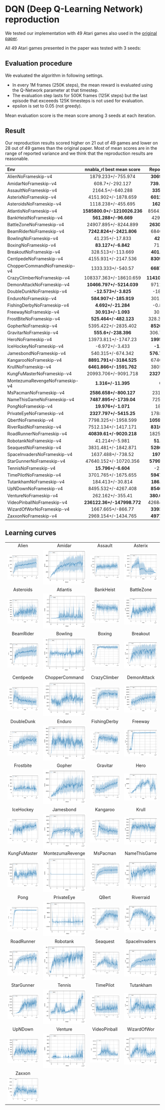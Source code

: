 # DQN (Deep Q-Learning Network) reproduction

We tested our implementation with 49 Atari games also used in the [original paper](https://www.nature.com/articles/nature14236).  

All 49 Atari games presented in the paper was tested with 3 seeds:

## Evaluation procedure

We evaluated the algorithm in following settings.

* In every 1M frames (250K steps), the mean reward is evaluated using the Q-Network parameter at that timestep. 
* The evaluation step lasts for 500K frames (125K steps) but the last episode that exceeeds 125K timesteps is not used for evaluation.
* epsilon is set to 0.05 (not greedy).

Mean evaluation score is the mean score among 3 seeds at each iteration.

## Result

Our reproduction results scored higher on 21 out of 49 games and lower on 28 out of 49 games than the original paper.
Most of mean scores are in the range of reported variance and we think that the reproduction results are reasonable.

|Env|nnabla_rl best mean score|Reported score|
|:---|:---:|:---:|
|AlienNoFrameskip-v4|1879.233+/-755.974|**3069+/-1093**|
|AmidarNoFrameskip-v4|608.7+/-292.127|**739.5+/-3024**|
|AssaultNoFrameskip-v4|2164.5+/-640.288|**3359+/-775**|
|AsterixNoFrameskip-v4|4151.902+/-1878.659|**6012+/-1744**|
|AsteroidsNoFrameskip-v4|1118.238+/-455.695|**1629+/-542**|
|AtlantisNoFrameskip-v4|**1585800.0+/-1210026.236**|85641+/-17600|
|BankHeistNoFrameskip-v4|**561.288+/-96.669**|429.7+/-650|
|BattleZoneNoFrameskip-v4|24907.895+/-8244.899|**26300+/-7725**|
|BeamRiderNoFrameskip-v4|**7242.824+/-2421.806**|6846+/-1619|
|BowlingNoFrameskip-v4|41.235+/-17.833|**42.4+/-88**|
|BoxingNoFrameskip-v4|**83.127+/-6.842**|71.8+/-8.4|
|BreakoutNoFrameskip-v4|328.513+/-113.669|**401.2+/-26.9**|
|CentipedeNoFrameskip-v4|4155.931+/-2147.536|**8309+/-5237**|
|ChopperCommandNoFrameskip-v4|1333.333+/-540.57|**6687+/-2916**|
|CrazyClimberNoFrameskip-v4|108337.363+/-18610.659|**114103+/-22797**|
|DemonAttackNoFrameskip-v4|**10466.797+/-5214.039**|9711+/-2406|
|DoubleDunkNoFrameskip-v4|**-12.573+/-3.825**|-18.1+/-2.6|
|EnduroNoFrameskip-v4|**584.907+/-185.919**|301.8+/-24.6|
|FishingDerbyNoFrameskip-v4|**4.692+/-21.284**|-0.8+/-19.0|
|FreewayNoFrameskip-v4|**30.913+/-1.093**|30.3+/-0.7|
|FrostBiteNoFrameskip-v4|**525.464+/-482.123**|328.3+/-250E.5|
|GopherNoFrameskip-v4|5395.422+/-2835.402|**8520+/-3279**|
|GravitarNoFrameskip-v4|**555.6+/-238.396**|306.7+/-223.9|
|HeroNoFrameskip-v4|13973.811+/-1747.23|**19950+/-158**|
|IceHockeyNoFrameskip-v4|-6.972+/-3.433|**-1.6+/-2.5**|
|JamesbondNoFrameskip-v4|540.315+/-674.342|**576.7+/-175.5**|
|KangarooNoFrameskip-v4|**8891.791+/-3184.525**|6740+/-2959|
|KrullNoFrameskip-v4|**6461.866+/-1591.762**|3805+/-1033|
|KungFuMasterNoFrameskip-v4|20993.706+/-9091.718|**23270+/-5955**|
|MontezumaRevengeNoFrameskip-v4|**1.316+/-11.395**|0+/-0|
|MsPacmanNoFrameskip-v4|**2586.658+/-800.127**|2311+/-525|
|NameThisGameNoFrameskip-v4|**7487.895+/-1739.04**|7257+/-547|
|PongNoFrameskip-v4|**19.976+/-1.071**|18.9+/1.3|
|PrivateEyeNoFrameskip-v4|**2327.797+/-5415.25**|1788+/-5473|
|QbertNoFrameskip-v4|7798.325+/-1958.599|**10596+/-3294**|
|RiverRaidNoFrameskip-v4|7512.134+/-1417.171|**8316+/-1049**|
|RoadRunnerNoFrameskip-v4|**40839.61+/-9020.218**|18257+/-4268|
|RobotankNoFrameskip-v4|41.214+/-5.981|**51.6+/-4.7**|
|SeaquestNoFrameskip-v4|3831.481+/-1842.871|**5286+/-1310**|
|SpaceInvadersNoFrameskip-v4|1637.488+/-738.52|**1976+/-893**|
|StarGunnerNoFrameskip-v4|47640.152+/-10720.356|**57997+/-3152**|
|TennisNoFrameskip-v4|**15.796+/-6.604**|-2.5+/-1.9|
|TimePilotNoFrameskip-v4|3701.765+/-1675.655|**5947+/-1600**|
|TutankhamNoFrameskip-v4|184.413+/-30.814|**186.7+/-41.9**|
|UpNDownNoFrameskip-v4|8495.532+/-4267.408|**8546+/-3162**|
|VentureNoFrameskip-v4|262.162+/-355.41|**380.0+/-238.6**|
|VideoPinballNoFrameskip-v4|**236122.36+/-147998.772**|42684+/-16287|
|WizardOfWorNoFrameskip-v4|1667.665+/-866.77|**3393+/-2019**|
|ZaxxonNoFrameskip-v4|2969.154+/-1434.765|**4977+/-1235**|

## Learning curves

|||||
|:---:|:---:|:---:|:---:|
|Alien|Amidar|Assault|Asterix|
|![Alien Result](./reproduction_results/AlienNoFrameskip-v4_results/result.png)|![Amidar Result](./reproduction_results/AmidarNoFrameskip-v4_results/result.png)|![Assault Result](./reproduction_results/AssaultNoFrameskip-v4_results/result.png)|![Asterix Result](./reproduction_results/AsterixNoFrameskip-v4_results/result.png)|
|Asteroids|Atlantis|BankHeist|BattleZone|
|![Asteroids Result](./reproduction_results/AsteroidsNoFrameskip-v4_results/result.png)|![Atlantis Result](./reproduction_results/AtlantisNoFrameskip-v4_results/result.png)|![BankHeist Result](./reproduction_results/BankHeistNoFrameskip-v4_results/result.png)|![BattleZone Result](./reproduction_results/BattleZoneNoFrameskip-v4_results/result.png)|
|BeamRider|Bowling|Boxing|Breakout|
|![BeamRider Result](./reproduction_results/BeamRiderNoFrameskip-v4_results/result.png)|![Bowling Result](./reproduction_results/BowlingNoFrameskip-v4_results/result.png)|![Boxing Result](./reproduction_results/BoxingNoFrameskip-v4_results/result.png)|![Breakout Result](./reproduction_results/BreakoutNoFrameskip-v4_results/result.png)|
|Centipede|ChopperCommand|CrazyClimber|DemonAttack|
|![Centipede Result](./reproduction_results/CentipedeNoFrameskip-v4_results/result.png)|![ChopperCommand Result](./reproduction_results/ChopperCommandNoFrameskip-v4_results/result.png)|![CrazyClimber Result](./reproduction_results/CrazyClimberNoFrameskip-v4_results/result.png)|![DemonAttack Result](./reproduction_results/DemonAttackNoFrameskip-v4_results/result.png)|
|DoubleDunk|Enduro|FishingDerby|Freeway|
|![DoubleDunk Result](./reproduction_results/DoubleDunkNoFrameskip-v4_results/result.png)|![Enduro Result](./reproduction_results/EnduroNoFrameskip-v4_results/result.png)|![FishingDerby Result](./reproduction_results/FishingDerbyNoFrameskip-v4_results/result.png)|![Freeway Result](./reproduction_results/FreewayNoFrameskip-v4_results/result.png)|
|Frostbite|Gopher|Gravitar|Hero|
|![Frostbite Result](./reproduction_results/FrostbiteNoFrameskip-v4_results/result.png)|![Gopher Result](./reproduction_results/GopherNoFrameskip-v4_results/result.png)|![Gravitar Result](./reproduction_results/GravitarNoFrameskip-v4_results/result.png)|![Hero Result](./reproduction_results/HeroNoFrameskip-v4_results/result.png)|
|IceHockey|Jamesbond|Kangaroo|Krull|
|![IceHockey Result](./reproduction_results/IceHockeyNoFrameskip-v4_results/result.png)|![Jamesbond Result](./reproduction_results/JamesbondNoFrameskip-v4_results/result.png)|![Kangaroo Result](./reproduction_results/KangarooNoFrameskip-v4_results/result.png)|![Krull Result](./reproduction_results/KrullNoFrameskip-v4_results/result.png)|
|KungFuMaster|MontezumaRevenge|MsPacman|NameThisGame|
|![KungFuMaster Result](./reproduction_results/KungFuMasterNoFrameskip-v4_results/result.png)|![MontezumaRevenge Result](./reproduction_results/MontezumaRevengeNoFrameskip-v4_results/result.png)|![MsPacman Result](./reproduction_results/MsPacmanNoFrameskip-v4_results/result.png)|![NameThisGame Result](./reproduction_results/NameThisGameNoFrameskip-v4_results/result.png)|
|Pong|PrivateEye|QBert|Riverraid|
|![Pong Result](./reproduction_results/PongNoFrameskip-v4_results/result.png)|![PrivateEye Result](./reproduction_results/PrivateEyeNoFrameskip-v4_results/result.png)|![Qbert Result](./reproduction_results/QbertNoFrameskip-v4_results/result.png)|![Riverraid Result](./reproduction_results/RiverraidNoFrameskip-v4_results/result.png)|
|RoadRunner|Robotank|Seaquest|SpaceInvaders|
|![RoadRunner Result](./reproduction_results/RoadRunnerNoFrameskip-v4_results/result.png)|![Robotank Result](./reproduction_results/RobotankNoFrameskip-v4_results/result.png)|![Seaquest Result](./reproduction_results/SeaquestNoFrameskip-v4_results/result.png)|![SpaceInvaders Result](./reproduction_results/SpaceInvadersNoFrameskip-v4_results/result.png)|
|StarGunner|Tennis|TimePilot|Tutankham|
|![StarGunner Result](./reproduction_results/StarGunnerNoFrameskip-v4_results/result.png)|![Tennis Result](./reproduction_results/TennisNoFrameskip-v4_results/result.png)|![TimePilot Result](./reproduction_results/TimePilotNoFrameskip-v4_results/result.png)|![Tutankham Result](./reproduction_results/TutankhamNoFrameskip-v4_results/result.png)|
|UpNDown|Venture|VideoPinball|WizardOfWor|
|![UpNDown Result](./reproduction_results/UpNDownNoFrameskip-v4_results/result.png)|![Venture Result](./reproduction_results/VentureNoFrameskip-v4_results/result.png)|![VideoPinball Result](./reproduction_results/VideoPinballNoFrameskip-v4_results/result.png)|![WizardOfWor Result](./reproduction_results/WizardOfWorNoFrameskip-v4_results/result.png)|
|Zaxxon||||
|![Zaxxon Result](./reproduction_results/ZaxxonNoFrameskip-v4_results/result.png)||||
